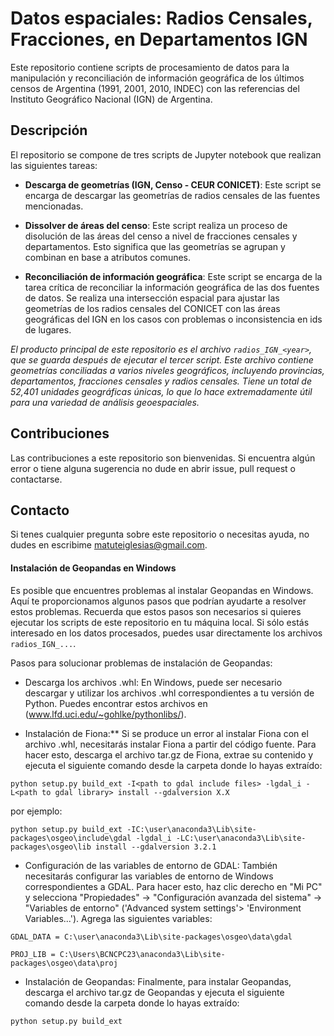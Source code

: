 # Datos espaciales: Radios Censales, Fracciones, en Departamentos IGN

Este repositorio contiene scripts de procesamiento de datos para la manipulación y reconciliación de información geográfica de los últimos censos de Argentina (1991, 2001, 2010, INDEC) con las referencias del Instituto Geográfico Nacional (IGN) de Argentina.

## Descripción

El repositorio se compone de tres scripts de Jupyter notebook que realizan las siguientes tareas:

- **Descarga de geometrías (IGN, Censo - CEUR CONICET)**: Este script se encarga de descargar las geometrías de radios censales de las fuentes mencionadas.

- **Dissolver de áreas del censo**: Este script realiza un proceso de disolución de las áreas del censo a nivel de fracciones censales y departamentos. Esto significa que las geometrías se agrupan y combinan en base a atributos comunes.

- **Reconciliación de información geográfica**: Este script se encarga de la tarea crítica de reconciliar la información geográfica de las dos fuentes de datos. Se realiza una intersección espacial para ajustar las geometrías de los radios censales del CONICET con las áreas geográficas del IGN en los casos con problemas o inconsistencia en ids de lugares.

*El producto principal de este repositorio es el archivo `radios_IGN_<year>`, que se guarda después de ejecutar el tercer script. Este archivo contiene geometrías conciliadas a varios niveles geográficos, incluyendo provincias, departamentos, fracciones censales y radios censales. Tiene un total de 52,401 unidades geográficas únicas, lo que lo hace extremadamente útil para una variedad de análisis geoespaciales.*

## Contribuciones

Las contribuciones a este repositorio son bienvenidas. Si encuentra algún error o tiene alguna sugerencia no dude en abrir issue, pull request o contactarse.

## Contacto

Si tenes cualquier pregunta sobre este repositorio o necesitas ayuda, no dudes en escribime matuteiglesias@gmail.com.


#### Instalación de Geopandas en Windows

Es posible que encuentres problemas al instalar Geopandas en Windows. Aquí te proporcionamos algunos pasos que podrían ayudarte a resolver estos problemas. Recuerda que estos pasos son necesarios si quieres ejecutar los scripts de este repositorio en tu máquina local. Si sólo estás interesado en los datos procesados, puedes usar directamente los archivos `radios_IGN_...`.

Pasos para solucionar problemas de instalación de Geopandas:
- Descarga los archivos .whl: En Windows, puede ser necesario descargar y utilizar los archivos .whl correspondientes a tu versión de Python. Puedes encontrar estos archivos en 
(www.lfd.uci.edu/~gohlke/pythonlibs/).

- Instalación de Fiona:** Si se produce un error al instalar Fiona con el archivo .whl, necesitarás instalar Fiona a partir del código fuente. Para hacer esto, descarga el archivo tar.gz de Fiona, extrae su contenido y ejecuta el siguiente comando desde la carpeta donde lo hayas extraído:

`python setup.py build_ext -I<path to gdal include files> -lgdal_i -L<path to gdal library> install --gdalversion X.X`

por ejemplo:

`python setup.py build_ext -IC:\user\anaconda3\Lib\site-packages\osgeo\include\gdal -lgdal_i -LC:\user\anaconda3\Lib\site-packages\osgeo\lib install --gdalversion 3.2.1`

- Configuración de las variables de entorno de GDAL: También necesitarás configurar las variables de entorno de Windows correspondientes a GDAL. Para hacer esto, haz clic derecho en "Mi PC" y selecciona "Propiedades" -> "Configuración avanzada del sistema" -> "Variables de entorno" ('Advanced system settings'> 'Environment Variables...'). Agrega las siguientes variables:

`GDAL_DATA = C:\user\anaconda3\Lib\site-packages\osgeo\data\gdal`

`PROJ_LIB = C:\Users\BCNCPC23\anaconda3\Lib\site-packages\osgeo\data\proj`

- Instalación de Geopandas: Finalmente, para instalar Geopandas, descarga el archivo tar.gz de Geopandas y ejecuta el siguiente comando desde la carpeta donde lo hayas extraído:
  
`python setup.py build_ext`
